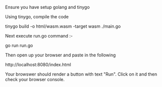 
Ensure you have setup golang and tinygo

Using tinygo, compile the code 

tinygo build -o html/wasm.wasm -target wasm ./main.go

Next execute run.go command :-

go run run.go

Then open up your browser and paste in the following 

http://localhost:8080/index.html

Your browswer should render a button with text "Run". Click on it and then check your browser console. 

